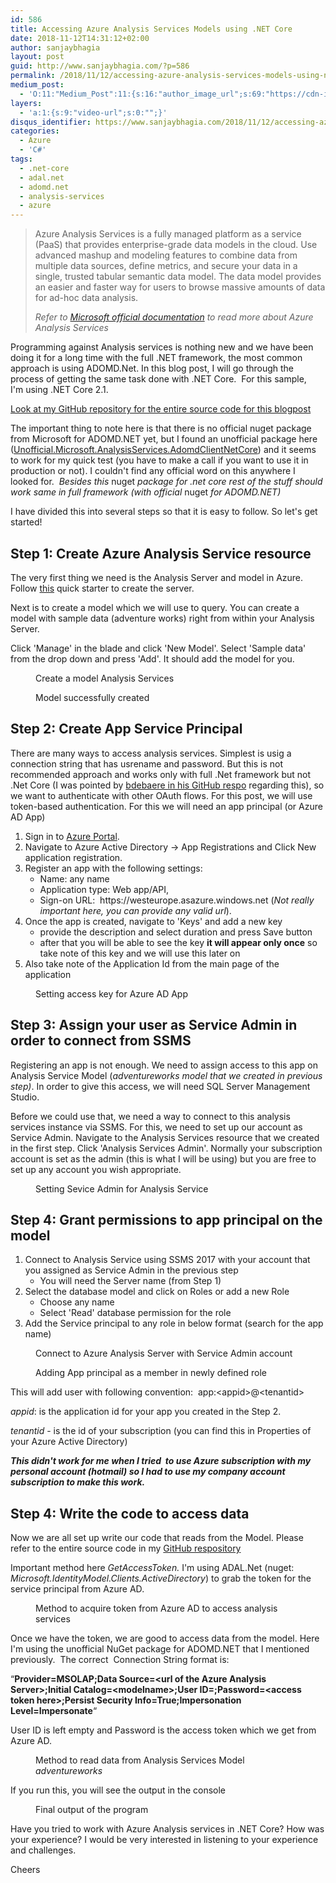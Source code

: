 ```yaml
---
id: 586
title: Accessing Azure Analysis Services Models using .NET Core
date: 2018-11-12T14:31:12+02:00
author: sanjaybhagia
layout: post
guid: http://www.sanjaybhagia.com/?p=586
permalink: /2018/11/12/accessing-azure-analysis-services-models-using-net-core/
medium_post:
  - 'O:11:"Medium_Post":11:{s:16:"author_image_url";s:69:"https://cdn-images-1.medium.com/fit/c/400/400/0*ERb6Is_QqdMUQz6C.jpeg";s:10:"author_url";s:32:"https://medium.com/@bhagiasanjay";s:11:"byline_name";N;s:12:"byline_email";N;s:10:"cross_link";s:2:"no";s:2:"id";s:12:"a80fa315af70";s:21:"follower_notification";s:3:"yes";s:7:"license";s:19:"all-rights-reserved";s:14:"publication_id";s:2:"-1";s:6:"status";s:5:"draft";s:3:"url";s:45:"https://medium.com/@bhagiasanjay/a80fa315af70";}'
layers:
  - 'a:1:{s:9:"video-url";s:0:"";}'
disqus_identifier: https://www.sanjaybhagia.com/2018/11/12/accessing-azure-analysis-services-models-using-net-core/
categories:
  - Azure
  - 'C#'
tags:
  - .net-core
  - adal.net
  - adomd.net
  - analysis-services
  - azure
---
```

<!-- wp:quote {"className":"is-style-default"} -->
<blockquote class="wp-block-quote is-style-default"><p>Azure Analysis Services is a fully managed platform as a service (PaaS) that provides enterprise-grade data models in the cloud. Use advanced mashup and modeling features to combine data from multiple data sources, define metrics, and secure your data in a single, trusted tabular semantic data model. The data model provides an easier and faster way for users to browse massive amounts of data for ad-hoc data analysis.<br/></p><cite>Refer to <a href="https://docs.microsoft.com/en-us/azure/analysis-services/analysis-services-overview" target="_blank" rel="noreferrer noopener">Microsoft official documentation</a> to read more about Azure Analysis Services</cite></blockquote>
<!-- /wp:quote -->

<!-- wp:paragraph -->
<p>Programming against Analysis services is nothing new and we have been doing it for a long time with the full .NET framework, the most common approach is using ADOMD.Net. In this blog post, I will go through the process of getting the same task done with .NET Core.  For this sample, I'm using .NET Core 2.1.</p>
<!-- /wp:paragraph -->

<!-- wp:paragraph -->
<p><a href="https://github.com/sanjaybhagia/azure-analysis-services-netcore-sample" target="_blank">Look at my GitHub repository for the entire source code for this blogpost</a></p>
<!-- /wp:paragraph -->

<!-- wp:paragraph -->
<p>The important thing to note here is that there is no official <g class="gr_ gr_4 gr-alert gr_spell gr_inline_cards gr_run_anim ContextualSpelling ins-del multiReplace" id="4" data-gr-id="4">nuget</g> package from Microsoft for ADOMD.NET yet, but I found an unofficial package here (<a href="https://github.com/bdebaere/Unofficial.Microsoft.AnalysisServices.AdomdClientNetCore" target="_blank" rel="noopener">Unofficial.Microsoft.AnalysisServices.AdomdClientNetCore</a>) and it seems to work for my quick test (you have to make a call if you want to use it in production or not). I couldn't find any official word on this anywhere I looked for.  <em>Besides this </em><g class="gr_ gr_5 gr-alert gr_spell gr_inline_cards gr_run_anim ContextualSpelling ins-del multiReplace" id="5" data-gr-id="5">nuget</g><em> package for .net core rest of the stuff should work same in full framework (with official </em><g class="gr_ gr_6 gr-alert gr_spell gr_inline_cards gr_run_anim ContextualSpelling ins-del multiReplace" id="6" data-gr-id="6">nuget</g><em> for ADOMD.NET)</em></p>
<!-- /wp:paragraph -->

<!-- wp:paragraph -->
<p>I have divided this into several steps so that it is easy to follow. So let's get started!</p>
<!-- /wp:paragraph -->

<!-- wp:heading -->
<h2>Step 1: Create Azure Analysis Service resource</h2>
<!-- /wp:heading -->

<!-- wp:paragraph -->
<p>The very first thing we need is the Analysis Server and model in Azure. Follow <a href="https://docs.microsoft.com/en-us/azure/analysis-services/analysis-services-create-server" target="_blank">this</a> quick starter to create the server.</p>
<!-- /wp:paragraph -->

<!-- wp:paragraph -->
<p>Next is to create a model which we will use to query. You can create a model with sample data (adventure works) right from within your Analysis Server.</p>
<!-- /wp:paragraph -->

<!-- wp:paragraph -->
<p>Click 'Manage' in the blade and click 'New Model'. Select 'Sample data' from the drop down and press 'Add'. It should add the model for you. </p>
<!-- /wp:paragraph -->

<!-- wp:image {"id":598} -->
<figure class="wp-block-image"><img src="/images/image-3.png" alt="" class="wp-image-598"/><figcaption>Create a model Analysis Services</figcaption></figure>
<!-- /wp:image -->

<!-- wp:image {"id":597} -->
<figure class="wp-block-image"><img src="/images/image-2.png" alt="" class="wp-image-597"/><figcaption>Model successfully created</figcaption></figure>
<!-- /wp:image -->

<!-- wp:heading -->
<h2 id="mce_26">Step 2: Create App Service Principal</h2>
<!-- /wp:heading -->

<!-- wp:paragraph -->
<p>There are many ways to access analysis services. Simplest is <g class="gr_ gr_5 gr-alert gr_spell gr_inline_cards gr_disable_anim_appear ContextualSpelling ins-del multiReplace" id="5" data-gr-id="5">usig</g> a connection string that has <g class="gr_ gr_12 gr-alert gr_spell gr_inline_cards gr_disable_anim_appear ContextualSpelling ins-del multiReplace" id="12" data-gr-id="12">usrename</g> and password. But this is not recommended approach and works only with <g class="gr_ gr_209 gr-alert gr_gramm gr_inline_cards gr_disable_anim_appear Style multiReplace" id="209" data-gr-id="209">full .</g>Net framework but <g class="gr_ gr_14 gr-alert gr_gramm gr_inline_cards gr_run_anim Style multiReplace" id="14" data-gr-id="14">not .</g>Net Core (I was pointed by <a href="https://github.com/bdebaere/Unofficial.Microsoft.AnalysisServices.AdomdClientNetCore/issues/1" target="_blank">bdebaere in his GitHub respo</a> regarding this), so we want to authenticate with other OAuth flows. For this post, we will use token-based authentication. For <g class="gr_ gr_832 gr-alert gr_gramm gr_inline_cards gr_run_anim Punctuation only-ins replaceWithoutSep" id="832" data-gr-id="832">this</g> we will need an app principal (or Azure AD App)</p>
<!-- /wp:paragraph -->

<!-- wp:list {"ordered":true} -->
<ol><li>Sign in to <a href="https://portal.azure.com/" target="_blank" rel="noreferrer noopener">Azure Portal</a>.</li><li>Navigate to Azure Active Directory -> App Registrations and Click New application registration.</li><li>Register an app with the following settings:<ul><li>Name: any name</li><li>Application type: Web app/API,</li><li>Sign-on URL:  https://westeurope.asazure.windows.net (<em>Not really important here, you can provide any valid <g class="gr_ gr_14 gr-alert gr_spell gr_inline_cards gr_run_anim ContextualSpelling ins-del multiReplace" id="14" data-gr-id="14">url</g></em>).<br/></li></ul></li><li>Once the app is created, navigate to 'Keys' and add a new key<ul><li>provide the description and select duration and press Save button</li><li>after that you will be able to see the key <strong>it will appear only once</strong> so take note of this key and we will use this later on</li></ul></li><li><g class="gr_ gr_127 gr-alert gr_gramm gr_inline_cards gr_run_anim Punctuation only-ins replaceWithoutSep" id="127" data-gr-id="127">Also</g> take note of the Application Id from the main page of the application</li></ol>
<!-- /wp:list -->

<!-- wp:image {"id":600} -->
<figure class="wp-block-image"><img src="/images/image-5.png" alt="" class="wp-image-600"/><figcaption>Setting access key for Azure AD App</figcaption></figure>
<!-- /wp:image -->

<!-- wp:heading -->
<h2 id="mce_12">Step 3: Assign your user as Service Admin in order to connect from SSMS</h2>
<!-- /wp:heading -->

<!-- wp:paragraph -->
<p>Registering an app is not enough. We need to assign access to this app on  Analysis Service Model (<em>adventureworks model that we created in previous step)</em>. In order to give this access, we will need SQL Server Management Studio. </p>
<!-- /wp:paragraph -->

<!-- wp:paragraph -->
<p>Before we could use that, we need a way to connect to this analysis services instance via SSMS. For this, we need to set up our account as Service Admin. Navigate to the Analysis Services resource that we created in the first step. Click 'Analysis Services Admin'. Normally your subscription account is set as the admin (this is what I will be using) but you are free to set up <g class="gr_ gr_270 gr-alert gr_spell gr_inline_cards gr_run_anim ContextualSpelling ins-del" id="270" data-gr-id="270">any</g> account you wish appropriate. </p>
<!-- /wp:paragraph -->

<!-- wp:image {"id":601} -->
<figure class="wp-block-image"><img src="/images/image-6.png" alt="" class="wp-image-601"/><figcaption>Setting Sevice Admin for Analysis Service</figcaption></figure>
<!-- /wp:image -->

<!-- wp:heading -->
<h2 id="mce_28">Step 4: Grant permissions to app principal on the model</h2>
<!-- /wp:heading -->

<!-- wp:list {"ordered":true} -->
<ol><li>Connect to Analysis Service using SSMS 2017 with your account that you assigned as Service Admin in the previous step<ul><li>You will need the Server name (from Step 1)</li></ul></li><li>Select the database model and click on Roles or add a new Role<ul><li>Choose any name </li><li>Select 'Read' database permission for the role </li></ul></li><li>Add the Service principal to any role in below format (search for the app name)</li></ol>
<!-- /wp:list -->

<!-- wp:image {"id":604} -->
<figure class="wp-block-image"><img src="/images/image-9.png" alt="" class="wp-image-604"/><figcaption>Connect to Azure Analysis Server with Service Admin account<br/></figcaption></figure>
<!-- /wp:image -->

<!-- wp:image {"id":612} -->
<figure class="wp-block-image"><img src="/images/image-13.png" alt="" class="wp-image-612"/><figcaption>Adding App principal as a member in newly defined role</figcaption></figure>
<!-- /wp:image -->

<!-- wp:paragraph -->
<p>This will add user with following convention:  app:&lt;appid>@&lt;tenantid></p>
<!-- /wp:paragraph -->

<!-- wp:paragraph -->
<p><em>appid</em>: is the application id for your app you created in <g class="gr_ gr_108 gr-alert gr_gramm gr_inline_cards gr_disable_anim_appear Grammar only-del replaceWithoutSep" id="108" data-gr-id="108">the Step</g> 2.</p>
<!-- /wp:paragraph -->

<!-- wp:paragraph -->
<p><em>tenantid</em> - is the id of your subscription (you can find this in Properties of your Azure Active Directory)</p>
<!-- /wp:paragraph -->

<!-- wp:paragraph -->
<p><strong><em>This didn't work for me when I <g class="gr_ gr_32 gr-alert gr_gramm gr_inline_cards gr_run_anim Style multiReplace" id="32" data-gr-id="32">tried </g></em></strong><strong><em><g class="gr_ gr_32 gr-alert gr_gramm gr_inline_cards gr_disable_anim_appear Style multiReplace" id="32" data-gr-id="32"> to</g> use <g class="gr_ gr_29 gr-alert gr_gramm gr_inline_cards gr_run_anim Grammar only-ins replaceWithoutSep" id="29" data-gr-id="29">Azure</g> subscription with my personal account (hotmail</em></strong><strong><em>) so I had to use my company account subscription to make this work. </em></strong></p>
<!-- /wp:paragraph -->

<!-- wp:heading -->
<h2 id="mce_30">Step 4: Write the code to access data</h2>
<!-- /wp:heading -->

<!-- wp:paragraph -->
<p>Now we are all set up write our code that reads from the Model. Please refer to the entire source code in my <a href="https://github.com/sanjaybhagia/azure-analysis-services-netcore-sample" target="_blank">GitHub <g class="gr_ gr_4 gr-alert gr_spell gr_inline_cards gr_run_anim ContextualSpelling ins-del multiReplace" id="4" data-gr-id="4">respository</g></a></p>
<!-- /wp:paragraph -->

<!-- wp:paragraph -->
<p>Important method here <em>GetAccessToken.</em> I'm using ADAL.Net (<g class="gr_ gr_11 gr-alert gr_spell gr_inline_cards gr_disable_anim_appear ContextualSpelling ins-del multiReplace" id="11" data-gr-id="11">nuget</g>: <em>Microsoft.IdentityModel.Clients.ActiveDirectory</em>) to grab the token for the service principal from Azure AD<em>.</em> </p>
<!-- /wp:paragraph -->

<!-- wp:image {"id":607,"linkDestination":"custom"} -->
<figure class="wp-block-image"><a href="https://github.com/sanjaybhagia/azure-analysis-services-netcore-sample/blob/master/ConsoleApp/ConsoleApp/Program.cs"><img src="/images/image-12.png" alt="" class="wp-image-607"/></a><figcaption>Method to acquire token from Azure AD to access analysis services</figcaption></figure>
<!-- /wp:image -->

<!-- wp:paragraph -->
<p>Once we have the token, we are good to access data from the model. Here I'm using the unofficial NuGet package for ADOMD.NET that I mentioned previously.  The correct  Connection String format is: </p>
<!-- /wp:paragraph -->

<!-- wp:paragraph -->
<p>“<strong>Provider=MSOLAP;Data Source=&lt;url of the Azure Analysis Server>;Initial Catalog=&lt;modelname>;User ID=;Password=&lt;access token here>;Persist Security Info=True;Impersonation Level=Impersonate</strong>“</p>
<!-- /wp:paragraph -->

<!-- wp:paragraph -->
<p>User ID is left empty and Password is the access token which we get from Azure AD. </p>
<!-- /wp:paragraph -->

<!-- wp:image {"id":606,"linkDestination":"custom"} -->
<figure class="wp-block-image"><a href="https://github.com/sanjaybhagia/azure-analysis-services-netcore-sample/blob/master/ConsoleApp/ConsoleApp/Program.cs"><img src="/images/image-11.png" alt="" class="wp-image-606"/></a><figcaption>Method to read data from Analysis Services Model <em>adventureworks</em></figcaption></figure>
<!-- /wp:image -->

<!-- wp:paragraph -->
<p>If you run this, you will see the output in <g class="gr_ gr_35 gr-alert sel gr_gramm gr_replaced gr_inline_cards gr_disable_anim_appear Grammar only-ins doubleReplace replaceWithoutSep" id="35" data-gr-id="35">the </g>console</p>
<!-- /wp:paragraph -->

<!-- wp:image {"id":605} -->
<figure class="wp-block-image"><img src="/images/image-10.png" alt="" class="wp-image-605"/><figcaption>Final output of the program</figcaption></figure>
<!-- /wp:image -->

<!-- wp:paragraph -->
<p>Have you tried to work with Azure Analysis services in .NET Core? How was your experience? I would be very interested in listening to your experience and challenges.</p>
<!-- /wp:paragraph -->

<!-- wp:paragraph -->
<p>Cheers</p>
<!-- /wp:paragraph -->